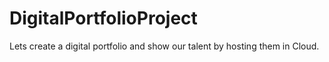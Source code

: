 # DigitalPortfolioProject
Lets create a digital portfolio and show our talent by hosting them in Cloud.
